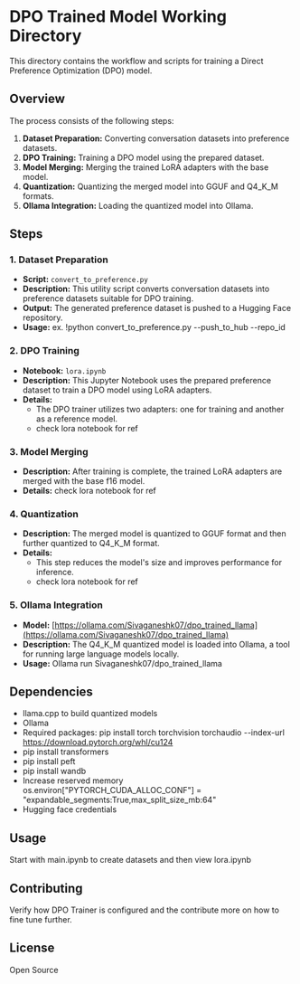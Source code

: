 # DPO Trained Model Working Directory

This directory contains the workflow and scripts for training a Direct Preference Optimization (DPO) model.

## Overview

The process consists of the following steps:

1.  **Dataset Preparation:** Converting conversation datasets into preference datasets.
2.  **DPO Training:** Training a DPO model using the prepared dataset.
3.  **Model Merging:** Merging the trained LoRA adapters with the base model.
4.  **Quantization:** Quantizing the merged model into GGUF and Q4_K_M formats.
5.  **Ollama Integration:** Loading the quantized model into Ollama.

## Steps

### 1. Dataset Preparation

* **Script:** `convert_to_preference.py`
* **Description:** This utility script converts conversation datasets into preference datasets suitable for DPO training.
* **Output:** The generated preference dataset is pushed to a Hugging Face repository.
* **Usage:** ex. !python convert_to_preference.py --push_to_hub --repo_id <hf repo>

### 2. DPO Training

* **Notebook:** `lora.ipynb`
* **Description:** This Jupyter Notebook uses the prepared preference dataset to train a DPO model using LoRA adapters.
* **Details:**
    * The DPO trainer utilizes two adapters: one for training and another as a reference model.
    * check lora notebook for ref

### 3. Model Merging

* **Description:** After training is complete, the trained LoRA adapters are merged with the base f16 model.
* **Details:** check lora notebook for ref

### 4. Quantization

* **Description:** The merged model is quantized to GGUF format and then further quantized to Q4_K_M format.
* **Details:**
    * This step reduces the model's size and improves performance for inference.
    * check lora notebook for ref

### 5. Ollama Integration

* **Model:** [https://ollama.com/Sivaganeshk07/dpo_trained_llama](https://ollama.com/Sivaganeshk07/dpo_trained_llama)
* **Description:** The Q4_K_M quantized model is loaded into Ollama, a tool for running large language models locally.
* **Usage:** Ollama run Sivaganeshk07/dpo_trained_llama

## Dependencies

* llama.cpp to build quantized models
* Ollama
* Required packages: pip install torch torchvision torchaudio --index-url https://download.pytorch.org/whl/cu124
* pip install transformers
* pip install peft
* pip install wandb
* Increase reserved memory os.environ["PYTORCH_CUDA_ALLOC_CONF"] = "expandable_segments:True,max_split_size_mb:64"
* Hugging face credentials

## Usage

Start with main.ipynb to create datasets and then view lora.ipynb

## Contributing

Verify how DPO Trainer is configured and the contribute more on how to fine tune further.

## License

Open Source
